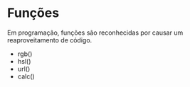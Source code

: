 # Funções

Em programação, funções são reconhecidas por causar um
reaproveitamento de código.

* rgb()
* hsl()
* url()
* calc()

<!--código html>-->
<div class="caixa"></div>

<!--código css>-->
<style>
  body{
    /*o body não vem com altura definida por padrão*/
    height: 100vh;
    /*o navegador coloca margem por padrão*/
    margin: 0;
  }
  .caixa {
    height: calc(50% + 20px);/*função de cálculo*/
    width: 400px;
    background-image: url(https://source.unsplash.com/random);
    background-position: bottom right; /*position*/
  }
</style>
